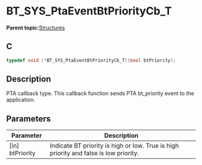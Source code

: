 # BT\_SYS\_PtaEventBtPriorityCb\_T

**Parent topic:**[Structures](GUID-2E5A432D-3327-49F3-86C5-ED32E0EE0630.md)

## C

```c
typedef void (*BT_SYS_PtaEventBtPriorityCb_T)(bool btPriority);
```

## Description

PTA callback type. This callback function sends PTA bt\_priority event to the application.

## Parameters

|Parameter|Description|
|---------|-----------|
|\[in\] btPriority|Indicate BT priority is high or low. True is high priority and false is low priority.|

